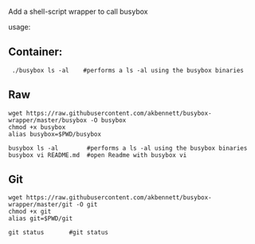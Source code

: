 Add a shell-script wrapper to call busybox

usage: 
## Container:

```
 ./busybox ls -al    #performs a ls -al using the busybox binaries
```

## Raw

```
wget https://raw.githubusercontent.com/akbennett/busybox-wrapper/master/busybox -O busybox
chmod +x busybox
alias busybox=$PWD/busybox

busybox ls -al        #performs a ls -al using the busybox binaries
busybox vi README.md  #open Readme with busybox vi
```

## Git

```
wget https://raw.githubusercontent.com/akbennett/busybox-wrapper/master/git -O git
chmod +x git
alias git=$PWD/git

git status       #git status 
```
